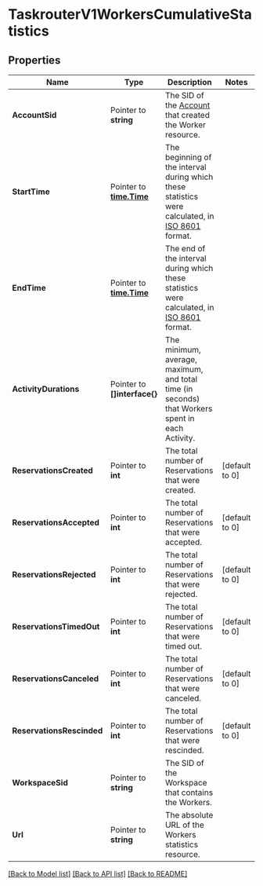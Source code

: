# TaskrouterV1WorkersCumulativeStatistics

## Properties

Name | Type | Description | Notes
------------ | ------------- | ------------- | -------------
**AccountSid** | Pointer to **string** | The SID of the [Account](https://www.twilio.com/docs/iam/api/account) that created the Worker resource. |
**StartTime** | Pointer to [**time.Time**](time.Time.md) | The beginning of the interval during which these statistics were calculated, in [ISO 8601](https://en.wikipedia.org/wiki/ISO_8601) format. |
**EndTime** | Pointer to [**time.Time**](time.Time.md) | The end of the interval during which these statistics were calculated, in [ISO 8601](https://en.wikipedia.org/wiki/ISO_8601) format. |
**ActivityDurations** | Pointer to **[]interface{}** | The minimum, average, maximum, and total time (in seconds) that Workers spent in each Activity. |
**ReservationsCreated** | Pointer to **int** | The total number of Reservations that were created. |[default to 0]
**ReservationsAccepted** | Pointer to **int** | The total number of Reservations that were accepted. |[default to 0]
**ReservationsRejected** | Pointer to **int** | The total number of Reservations that were rejected. |[default to 0]
**ReservationsTimedOut** | Pointer to **int** | The total number of Reservations that were timed out. |[default to 0]
**ReservationsCanceled** | Pointer to **int** | The total number of Reservations that were canceled. |[default to 0]
**ReservationsRescinded** | Pointer to **int** | The total number of Reservations that were rescinded. |[default to 0]
**WorkspaceSid** | Pointer to **string** | The SID of the Workspace that contains the Workers. |
**Url** | Pointer to **string** | The absolute URL of the Workers statistics resource. |

[[Back to Model list]](../README.md#documentation-for-models) [[Back to API list]](../README.md#documentation-for-api-endpoints) [[Back to README]](../README.md)


